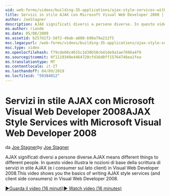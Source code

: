 ```yaml
---
uid: web-forms/videos/building-35-applications/ajax-style-services-with-microsoft-visual-web-developer-2008
title: Servizi in stile AJAX con Microsoft Visual Web Developer 2008 | Microsoft Docs
author: JoeStagner
description: AJAX significati diversi a persone diverse. In questo video illustra i fondamenti della scrittura di servizi in stile AJAX (e i consumer sul lato client) Visual sviluppare App Web....
ms.author: riande
ms.date: 05/08/2009
ms.assetid: b257d1f2-58f2-49ab-a800-b99a79a212f5
msc.legacyurl: /web-forms/videos/building-35-applications/ajax-style-services-with-microsoft-visual-web-developer-2008
msc.type: video
ms.openlocfilehash: f79cde60c4015c1d38b58cb41de9a1ae7696a4f9
ms.sourcegitcommit: 0f1119340e4464720cfd16d0ff15764746ea1fea
ms.translationtype: MT
ms.contentlocale: it-IT
ms.lasthandoff: 04/09/2019
ms.locfileid: "59384812"
---
```

# <a name="ajax-style-services-with-microsoft-visual-web-developer-2008"></a><span data-ttu-id="88b80-104">Servizi in stile AJAX con Microsoft Visual Web Developer 2008</span><span class="sxs-lookup"><span data-stu-id="88b80-104">AJAX Style Services with Microsoft Visual Web Developer 2008</span></span>

<span data-ttu-id="88b80-105">da [Joe Stagner](https://github.com/JoeStagner)</span><span class="sxs-lookup"><span data-stu-id="88b80-105">by [Joe Stagner](https://github.com/JoeStagner)</span></span>

<span data-ttu-id="88b80-106">AJAX significati diversi a persone diverse.</span><span class="sxs-lookup"><span data-stu-id="88b80-106">AJAX means different things to different people.</span></span> <span data-ttu-id="88b80-107">In questo video illustra le nozioni di base della scrittura di servizi in stile AJAX (e i consumer sul lato client) in Visual Web Developer 2008.</span><span class="sxs-lookup"><span data-stu-id="88b80-107">This video shows you the basics of writing AJAX style services (and client side consumers) in Visual Web Developer 2008.</span></span>

[<span data-ttu-id="88b80-108">&#9654;Guarda il video (16 minuti)</span><span class="sxs-lookup"><span data-stu-id="88b80-108">&#9654; Watch video (16 minutes)</span></span>](https://channel9.msdn.com/Blogs/ASP-NET-Site-Videos/ajax-style-services-with-microsoft-visual-web-developer-2008)
